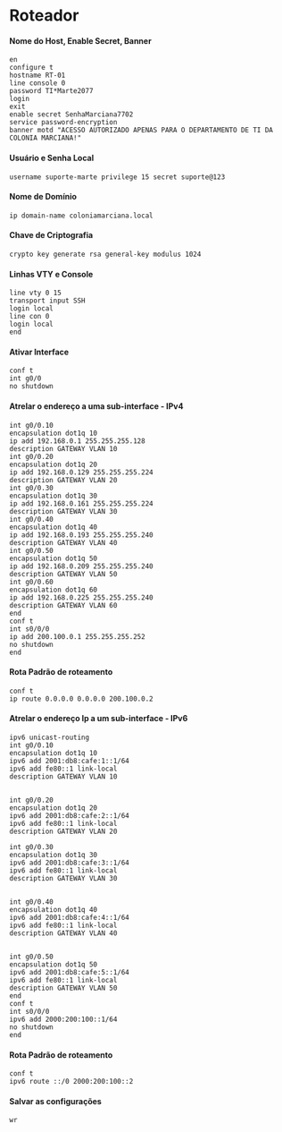 # Roteador 

#### Nome do Host, Enable Secret, Banner
```
en
configure t
hostname RT-01
line console 0
password TI*Marte2077
login
exit
enable secret SenhaMarciana7702
service password-encryption
banner motd "ACESSO AUTORIZADO APENAS PARA O DEPARTAMENTO DE TI DA COLONIA MARCIANA!"
```

#### Usuário e Senha Local
```
username suporte-marte privilege 15 secret suporte@123
```

#### Nome de Domínio
```
ip domain-name coloniamarciana.local
```

#### Chave de Criptografia 
```
crypto key generate rsa general-key modulus 1024
```

#### Linhas VTY e Console
```
line vty 0 15
transport input SSH
login local
line con 0
login local
end
```

#### Ativar Interface
```
conf t
int g0/0
no shutdown
```

#### Atrelar o endereço a uma sub-interface - IPv4
```
int g0/0.10
encapsulation dot1q 10
ip add 192.168.0.1 255.255.255.128
description GATEWAY VLAN 10
int g0/0.20
encapsulation dot1q 20
ip add 192.168.0.129 255.255.255.224
description GATEWAY VLAN 20
int g0/0.30
encapsulation dot1q 30
ip add 192.168.0.161 255.255.255.224
description GATEWAY VLAN 30
int g0/0.40
encapsulation dot1q 40
ip add 192.168.0.193 255.255.255.240
description GATEWAY VLAN 40
int g0/0.50
encapsulation dot1q 50
ip add 192.168.0.209 255.255.255.240
description GATEWAY VLAN 50
int g0/0.60
encapsulation dot1q 60
ip add 192.168.0.225 255.255.255.240
description GATEWAY VLAN 60
end
conf t
int s0/0/0
ip add 200.100.0.1 255.255.255.252
no shutdown
end
```

#### Rota Padrão de roteamento
```
conf t
ip route 0.0.0.0 0.0.0.0 200.100.0.2
```

#### Atrelar o endereço Ip a um sub-interface - IPv6
```
ipv6 unicast-routing
int g0/0.10
encapsulation dot1q 10
ipv6 add 2001:db8:cafe:1::1/64
ipv6 add fe80::1 link-local
description GATEWAY VLAN 10 


int g0/0.20
encapsulation dot1q 20
ipv6 add 2001:db8:cafe:2::1/64
ipv6 add fe80::1 link-local
description GATEWAY VLAN 20

int g0/0.30
encapsulation dot1q 30
ipv6 add 2001:db8:cafe:3::1/64
ipv6 add fe80::1 link-local
description GATEWAY VLAN 30


int g0/0.40
encapsulation dot1q 40
ipv6 add 2001:db8:cafe:4::1/64
ipv6 add fe80::1 link-local
description GATEWAY VLAN 40


int g0/0.50
encapsulation dot1q 50
ipv6 add 2001:db8:cafe:5::1/64
ipv6 add fe80::1 link-local
description GATEWAY VLAN 50
end
conf t
int s0/0/0
ipv6 add 2000:200:100::1/64
no shutdown
end
```

#### Rota Padrão de roteamento
```
conf t
ipv6 route ::/0 2000:200:100::2
```

#### Salvar as configurações
```
wr
```






